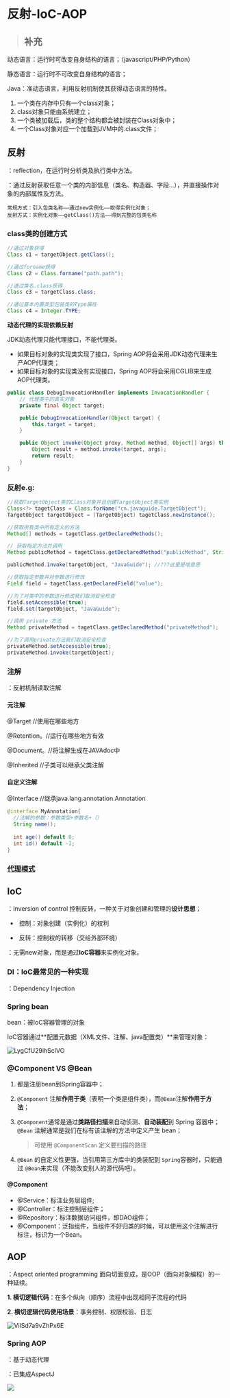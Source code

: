

# 反射-IoC-AOP



> ## 补充

动态语言：运行时可改变自身结构的语言；（javascript/PHP/Python）

静态语言：运行时不可改变自身结构的语言；

Java：准动态语言，利用反射机制使其获得动态语言的特性。



1. 一个类在内存中只有一个class对象；
2. class对象只能由系统建立；
3. 一个类被加载后，类的整个结构都会被封装在Class对象中；
4. 一个Class对象对应一个加载到JVM中的.class文件；



## 反射

：reflection，在运行时分析类及执行类中方法。

：通过反射获取任意一个类的内部信息（类名、构造器、字段...），并直接操作对象的内部属性及方法。

```
常规方式：引入包类名称——通过new实例化——取得实例化对象；
反射方式：实例化对象——getClass()方法——得到完整的包类名称
```



### class类的创建方式

```java
//通过对象获得
Class c1 = targetObject.getClass();

//通过forname获得
Class c2 = Class.forname("path.path");

//通过类名.class获得
Class c3 = targetClass.class;

//通过基本内置类型包装类的Type属性
Class c4 = Integer.TYPE;

```



**动态代理的实现依赖反射**

JDK动态代理只能代理接口，不能代理类。

- 如果目标对象的实现类实现了接口，Spring AOP将会采用JDK动态代理来生产AOP代理类；
- 如果目标对象的实现类没有实现接口，Spring AOP将会采用CGLIB来生成AOP代理类。

```java
public class DebugInvocationHandler implements InvocationHandler {
  	// 代理类中的真实对象
    private final Object target;

    public DebugInvocationHandler(Object target) {
        this.target = target;
    }

    public Object invoke(Object proxy, Method method, Object[] args) throws InvocationTargetException, IllegalAccessException {
        Object result = method.invoke(target, args);
        return result;
    }
}
```



### 反射e.g:

```java
//获取TargetObject类的Class对象并且创建TargetObject类实例
Class<?> tagetClass = Class.forName("cn.javaguide.TargetObject");
TargetObject targetObject = (TargetObject) tagetClass.newInstance();

//获取所有类中所有定义的方法
Method[] methods = tagetClass.getDeclaredMethods();

// 获取指定方法并调用
Method publicMethod = tagetClass.getDeclaredMethod("publicMethod", String.class);

publicMethod.invoke(targetObject, "JavaGuide"); //???这里是啥意思

//获取指定参数并对参数进行修改
Field field = tagetClass.getDeclaredField("value");

//为了对类中的参数进行修改我们取消安全检查
field.setAccessible(true);
field.set(targetObject, "JavaGuide");

//调用 private 方法
Method privateMethod = tagetClass.getDeclaredMethod("privateMethod");

//为了调用private方法我们取消安全检查
privateMethod.setAccessible(true);
privateMethod.invoke(targetObject);
```



### 注解

：反射机制读取注解

#### 元注解

@Target  //使用在哪些地方

@Retention。//运行在哪些地方有效

@Document。//将注解生成在JAVAdoc中

@Inherited  //子类可以继承父类注解



#### 自定义注解

@Interface  //继承java.lang.annotation.Annotation

```java
@interface MyAnnotation{
  //注解的参数：参数类型+参数名+（）
  String name();
  
  int age() default 0;
  int id() default -1;
}
```





### [代理模式](/代理模式.md)



## IoC

：Inversion  of control 控制反转，一种关于对象创建和管理的**设计思想**；

- ​	控制：对象创建（实例化）的权利

- ​	反转：控制权的转移（交给外部环境）


：无需new对象，而是通过**IoC容器**来实例化对象。



### DI：IoC最常见的一种实现

：Dependency Injection





### Spring bean

bean：被IoC容器管理的对象

IoC容器通过**配置元数据（XML文件、注解、java配置类）**来管理对象：

![LygCfU29ihSclVO](https://i.loli.net/2021/09/02/LygCfU29ihSclVO.png)



### @Component VS @Bean

1. 都是注册bean到Spring容器中；

2. `@Component` 注解**作用于类**（表明一个类是组件类），而`@Bean`注解**作用于方法**；

3. `@Component`通常是通过**类路径扫描**来自动侦测、**自动装配**到 Spring 容器中；`@Bean` 注解通常是我们在标有该注解的方法中定义产生 bean；

   > 可使用 `@ComponentScan` 定义要扫描的路径

4. `@Bean` 的自定义性更强，当引用第三方库中的类装配到 `Spring`容器时，只能通过 `@Bean`来实现（不能改变别人的源代码吧）。

#### @Component

- @Service：标注业务层组件;
- @Controller：标注控制层组件；
- @Repository：标注数据访问组件，即DAO组件；
- @Component：泛指组件，当组件不好归类的时候，可以使用这个注解进行标注，标识为一个Bean。



## AOP

：Aspect oriented programming 面向切面变成，是OOP（面向对象编程）的一种延续。

**1. 横切逻辑代码**：在多个纵向（顺序）流程中出现相同子流程的代码

**2. 横切逻辑代码使用场景**：事务控制、权限校验、日志

![VilSd7a9vZhPx6E](https://i.loli.net/2021/09/02/VilSd7a9vZhPx6E.png)



### Spring AOP

：基于动态代理

：已集成AspectJ



![](https://camo.githubusercontent.com/3c56fc05c00d6ecba86e493389f597c8cc2478aa1ede2867bedbb57d74d65b41/68747470733a2f2f696d616765732e7869616f7a6875616e6c616e2e636f6d2f70686f746f2f323031392f39323664666335343962303664323830613337333937663966643439626639642e6a7067)
